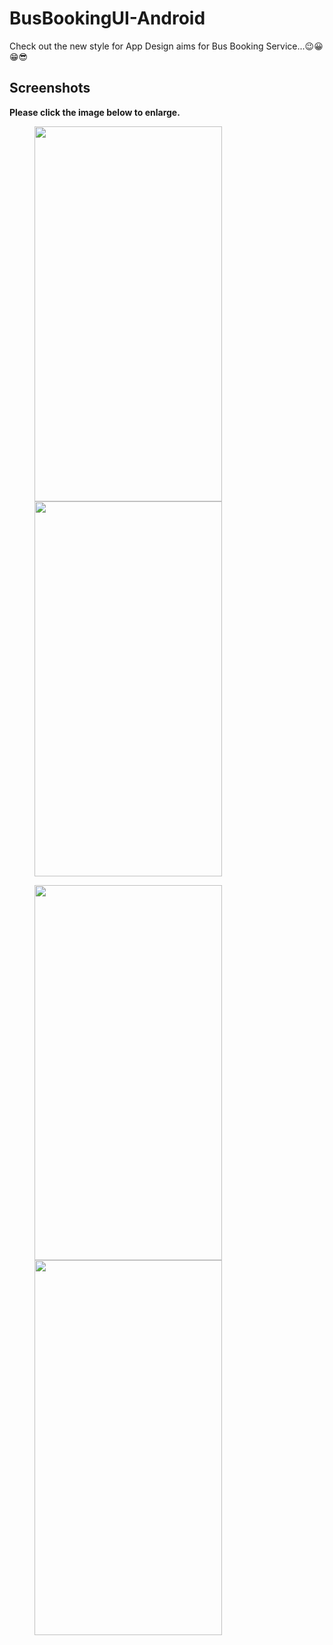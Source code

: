 # BusBookingUI-Android
Check out the new style for App Design aims for Bus Booking Service...😉😀😁😎

## Screenshots

**Please click the image below to enlarge.**

<img src="https://github.com/" height="600" width="300" hspace="40"><img src="https://github.com/" height="600" width="300" hspace="40">

<img src="https://github.com/" height="600" width="300" hspace="40"><img src="https://github.com/" height="600" width="300" hspace="40">
